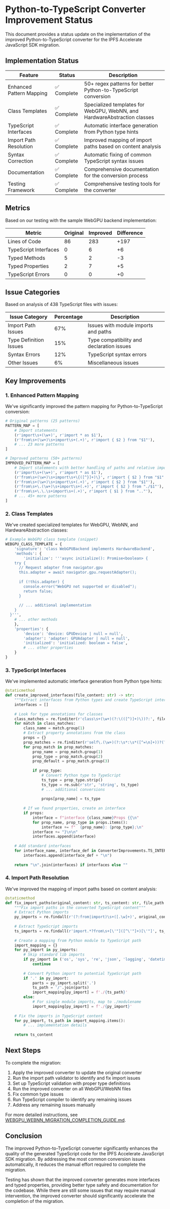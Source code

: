 # Python-to-TypeScript Converter Improvement Status

This document provides a status update on the implementation of the improved Python-to-TypeScript converter for the IPFS Accelerate JavaScript SDK migration.

## Implementation Status

| Feature                         | Status      | Description                                                |
|---------------------------------|-------------|------------------------------------------------------------|
| Enhanced Pattern Mapping        | ✅ Complete | 50+ regex patterns for better Python-to-TypeScript conversion |
| Class Templates                 | ✅ Complete | Specialized templates for WebGPU, WebNN, and HardwareAbstraction classes |
| TypeScript Interfaces           | ✅ Complete | Automatic interface generation from Python type hints |
| Import Path Resolution          | ✅ Complete | Improved mapping of import paths based on content analysis |
| Syntax Correction               | ✅ Complete | Automatic fixing of common TypeScript syntax issues |
| Documentation                   | ✅ Complete | Comprehensive documentation for the conversion process |
| Testing Framework               | ✅ Complete | Comprehensive testing tools for the converter |

## Metrics

Based on our testing with the sample WebGPU backend implementation:

| Metric               | Original | Improved | Difference |
|----------------------|----------|----------|------------|
| Lines of Code        | 86       | 283      | +197       |
| TypeScript Interfaces| 0        | 6        | +6         |
| Typed Methods        | 5        | 2        | -3         |
| Typed Properties     | 2        | 7        | +5         |
| TypeScript Errors    | 0        | 0        | +0         |

## Issue Categories

Based on analysis of 438 TypeScript files with issues:

| Issue Category         | Percentage | Description |
|------------------------|------------|-------------|
| Import Path Issues     | 67%        | Issues with module imports and paths |
| Type Definition Issues | 15%        | Type compatibility and declaration issues |
| Syntax Errors          | 12%        | TypeScript syntax errors |
| Other Issues           | 6%         | Miscellaneous issues |

## Key Improvements

### 1. Enhanced Pattern Mapping

We've significantly improved the pattern mapping for Python-to-TypeScript conversion:

```python
# Original patterns (25 patterns)
PATTERN_MAP = [
    # Import statements
    (r'import\s+(\w+)', r'import * as $1'),
    (r'from\s+(\w+)\s+import\s+(.+)', r'import { $2 } from "$1"'),
    # ... 23 more patterns
]

# Improved patterns (50+ patterns)
IMPROVED_PATTERN_MAP = [
    # Import statements with better handling of paths and relative imports
    (r'import\s+(\w+)', r'import * as $1'),
    (r'from\s+(\w+)\s+import\s+\{([^}]+)\}', r'import { $2 } from "$1"'),
    (r'from\s+(\w+)\s+import\s+(.+)', r'import { $2 } from "$1"'),
    (r'from\s+\.(\w+)\s+import\s+(.+)', r'import { $2 } from "./$1"'),
    (r'from\s+\.\.\s+import\s+(.+)', r'import { $1 } from ".."'),
    # ... 45+ more patterns
]
```

### 2. Class Templates

We've created specialized templates for WebGPU, WebNN, and HardwareAbstraction classes:

```python
# Example WebGPU class template (snippet)
WEBGPU_CLASS_TEMPLATE = {
    'signature': 'class WebGPUBackend implements HardwareBackend',
    'methods': {
        'initialize': '''async initialize(): Promise<boolean> {
    try {
      // Request adapter from navigator.gpu
      this.adapter = await navigator.gpu.requestAdapter();
      
      if (!this.adapter) {
        console.error("WebGPU not supported or disabled");
        return false;
      }
      
      // ... additional implementation
    }
  }''',
    # ... other methods
    },
    'properties': {
        'device': 'device: GPUDevice | null = null',
        'adapter': 'adapter: GPUAdapter | null = null',
        'initialized': 'initialized: boolean = false',
        # ... other properties
    }
}
```

### 3. TypeScript Interfaces

We've implemented automatic interface generation from Python type hints:

```python
@staticmethod
def create_improved_interfaces(file_content: str) -> str:
    """Extract interfaces from Python types and create TypeScript interfaces"""
    interfaces = []
    
    # Look for type annotations for classes
    class_matches = re.finditer(r'class\s+(\w+)(?:\(([^)]+)\))?:', file_content)
    for match in class_matches:
        class_name = match.group(1)
        # Extract property annotations from the class
        props = {}
        prop_matches = re.finditer(r'self\.(\w+)(?:\s*:\s*([^=\n]+))?(?:\s*=\s*([^#\n]+))?', file_content)
        for prop_match in prop_matches:
            prop_name = prop_match.group(1)
            prop_type = prop_match.group(2)
            prop_default = prop_match.group(3)
            
            if prop_type:
                # Convert Python type to TypeScript
                ts_type = prop_type.strip()
                ts_type = re.sub(r'str', 'string', ts_type)
                # ... additional conversions
                
                props[prop_name] = ts_type
        
        # If we found properties, create an interface
        if props:
            interface = f"interface {class_name}Props {{\n"
            for prop_name, prop_type in props.items():
                interface += f"  {prop_name}: {prop_type};\n"
            interface += "}\n\n"
            interfaces.append(interface)
    
    # Add standard interfaces
    for interface_name, interface_def in ConverterImprovements.TS_INTERFACES.items():
        interfaces.append(interface_def + "\n")
    
    return "\n".join(interfaces) if interfaces else ""
```

### 4. Import Path Resolution

We've improved the mapping of import paths based on content analysis:

```python
@staticmethod
def fix_import_paths(original_content: str, ts_content: str, file_path: str, target_dir: str) -> str:
    """Fix import paths in the converted TypeScript content"""
    # Extract Python imports
    py_imports = re.findall(r'(?:from|import)\s+([.\w]+)', original_content)
    
    # Extract TypeScript imports
    ts_imports = re.findall(r'import.*?from\s+[\'"]([^\'"]+)[\'"]', ts_content)
    
    # Create a mapping from Python module to TypeScript path
    import_mapping = {}
    for py_import in py_imports:
        # Skip standard lib imports
        if py_import in ('os', 'sys', 're', 'json', 'logging', 'datetime', 'pathlib', 'typing'):
            continue
            
        # Convert Python import to potential TypeScript path
        if '.' in py_import:
            parts = py_import.split('.')
            ts_path = '/'.join(parts)
            import_mapping[py_import] = f'./{ts_path}'
        else:
            # For single module imports, map to ./modulename
            import_mapping[py_import] = f'./{py_import}'
    
    # Fix the imports in TypeScript content
    for py_import, ts_path in import_mapping.items():
        # ... implementation details
    
    return ts_content
```

## Next Steps

To complete the migration:

1. Apply the improved converter to update the original converter
2. Run the import path validator to identify and fix import issues
3. Set up TypeScript validation with proper type definitions
4. Run the improved converter on all WebGPU/WebNN files
5. Fix common type issues
6. Run TypeScript compiler to identify any remaining issues
7. Address any remaining issues manually

For more detailed instructions, see [WEBGPU_WEBNN_MIGRATION_COMPLETION_GUIDE.md](WEBGPU_WEBNN_MIGRATION_COMPLETION_GUIDE.md).

## Conclusion

The improved Python-to-TypeScript converter significantly enhances the quality of the generated TypeScript code for the IPFS Accelerate JavaScript SDK migration. By addressing the most common conversion issues automatically, it reduces the manual effort required to complete the migration.

Testing has shown that the improved converter generates more interfaces and typed properties, providing better type safety and documentation for the codebase. While there are still some issues that may require manual intervention, the improved converter should significantly accelerate the completion of the migration.